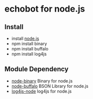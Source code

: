 # echobot for node.js

## Install

- install [node.js][1]
- npm install binary
- npm install buffalo
- npm install log4js

## Module Dependency
* [node-binary][2] Binary for node.js
* [node-buffalo][3] BSON Library for node.js
* [log4js-node][4] log4js for node.js

[1]: http://nodejs.org/
[2]: https://github.com/substack/node-binary
[3]: https://github.com/marcello3d/node-buffalo
[4]: https://github.com/csausdev/log4js-node
